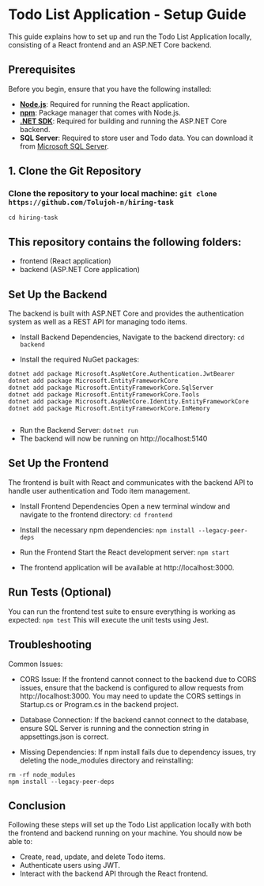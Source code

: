 # Todo List Application - Setup Guide

This guide explains how to set up and run the Todo List Application locally, consisting of a React frontend and an ASP.NET Core backend.

## Prerequisites

Before you begin, ensure that you have the following installed:

- **[Node.js](https://nodejs.org/en/)**: Required for running the React application.
- **[npm](https://www.npmjs.com/)**: Package manager that comes with Node.js.
- **[.NET SDK](https://dotnet.microsoft.com/download/dotnet)**: Required for building and running the ASP.NET Core backend.
- **SQL Server**: Required to store user and Todo data. You can download it from [Microsoft SQL Server](https://www.microsoft.com/en-us/sql-server/sql-server-downloads).

## 1. Clone the Git Repository

### Clone the repository to your local machine: `git clone https://github.com/Tolujoh-n/hiring-task`

`cd hiring-task`

## This repository contains the following folders:

- frontend (React application)
- backend (ASP.NET Core application)

## Set Up the Backend

The backend is built with ASP.NET Core and provides the authentication system as well as a REST API for managing todo items.

- Install Backend Dependencies, Navigate to the backend directory: `cd backend`

- Install the required NuGet packages:

```
dotnet add package Microsoft.AspNetCore.Authentication.JwtBearer
dotnet add package Microsoft.EntityFrameworkCore
dotnet add package Microsoft.EntityFrameworkCore.SqlServer
dotnet add package Microsoft.EntityFrameworkCore.Tools
dotnet add package Microsoft.AspNetCore.Identity.EntityFrameworkCore
dotnet add package Microsoft.EntityFrameworkCore.InMemory


```

- Run the Backend Server: `dotnet run`
- The backend will now be running on http://localhost:5140

## Set Up the Frontend

The frontend is built with React and communicates with the backend API to handle user authentication and Todo item management.

- Install Frontend Dependencies Open a new terminal window and navigate to the frontend directory: `cd frontend`

- Install the necessary npm dependencies: `npm install --legacy-peer-deps`

- Run the Frontend Start the React development server: `npm start`

- The frontend application will be available at http://localhost:3000.

## Run Tests (Optional)

You can run the frontend test suite to ensure everything is working as expected: `npm test` This will execute the unit tests using Jest.

## Troubleshooting

Common Issues:

- CORS Issue: If the frontend cannot connect to the backend due to CORS issues, ensure that the backend is configured to allow requests from http://localhost:3000. You may need to update the CORS settings in Startup.cs or Program.cs in the backend project.

- Database Connection: If the backend cannot connect to the database, ensure SQL Server is running and the connection string in appsettings.json is correct.

- Missing Dependencies: If npm install fails due to dependency issues, try deleting the node_modules directory and reinstalling:

```
rm -rf node_modules
npm install --legacy-peer-deps

```

## Conclusion

Following these steps will set up the Todo List application locally with both the frontend and backend running on your machine. You should now be able to:

- Create, read, update, and delete Todo items.
- Authenticate users using JWT.
- Interact with the backend API through the React frontend.
